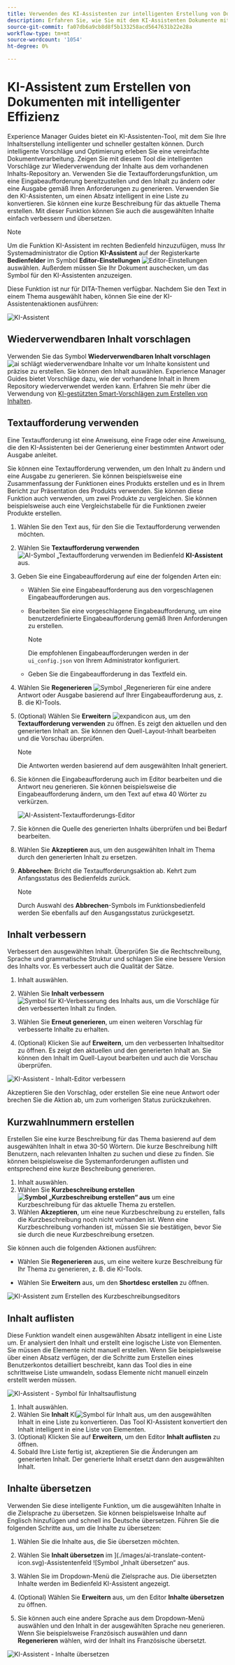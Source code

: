 ```yaml
---
title: Verwenden des KI-Assistenten zur intelligenten Erstellung von Dokumenten "
description: Erfahren Sie, wie Sie mit dem KI-Assistenten Dokumente mit intelligenter Effizienz im Web-Editor erstellen können.
source-git-commit: fa07db6a9cb8d8f5b133258acd5647631b22e28a
workflow-type: tm+mt
source-wordcount: '1054'
ht-degree: 0%

---
```


# KI-Assistent zum Erstellen von Dokumenten mit intelligenter Effizienz

Experience Manager Guides bietet ein KI-Assistenten-Tool, mit dem Sie Ihre Inhaltserstellung intelligenter und schneller gestalten können. Durch intelligente Vorschläge und Optimierung erleben Sie eine vereinfachte Dokumentverarbeitung. Zeigen Sie mit diesem Tool die intelligenten Vorschläge zur Wiederverwendung der Inhalte aus dem vorhandenen Inhalts-Repository an. Verwenden Sie die Textaufforderungsfunktion, um eine Eingabeaufforderung bereitzustellen und den Inhalt zu ändern oder eine Ausgabe gemäß Ihren Anforderungen zu generieren. Verwenden Sie den KI-Assistenten, um einen Absatz intelligent in eine Liste zu konvertieren. Sie können eine kurze Beschreibung für das aktuelle Thema erstellen. Mit dieser Funktion können Sie auch die ausgewählten Inhalte einfach verbessern und übersetzen.


>[!NOTE]
>
> Um die Funktion KI-Assistent im rechten Bedienfeld hinzuzufügen, muss Ihr Systemadministrator die Option **KI-Assistent** auf der Registerkarte **Bedienfelder** im Symbol **Editor-Einstellungen** ![Editor-Einstellungen](./images/editor_settings_icon.svg) auswählen.
> Außerdem müssen Sie Ihr Dokument auschecken, um das Symbol für den KI-Assistenten anzuzeigen.

Diese Funktion ist nur für DITA-Themen verfügbar. Nachdem Sie den Text in einem Thema ausgewählt haben, können Sie eine der KI-Assistentenaktionen ausführen:

![KI-Assistent](./images/ai-assistant-panel.png)



## Wiederverwendbaren Inhalt vorschlagen


Verwenden Sie das Symbol **Wiederverwendbaren Inhalt vorschlagen** ![ai schlägt wiederverwendbare Inhalte vor](./images/ai-suggest-reusable-content-icon.svg) um Inhalte konsistent und präzise zu erstellen. Sie können den Inhalt auswählen. Experience Manager Guides bietet Vorschläge dazu, wie der vorhandene Inhalt in Ihrem Repository wiederverwendet werden kann.
Erfahren Sie mehr über die Verwendung von [KI-gestützten Smart-Vorschlägen zum Erstellen von Inhalten](authoring-ai-based-smart-suggestions.md).





## Textaufforderung verwenden


Eine Textaufforderung ist eine Anweisung, eine Frage oder eine Anweisung, die den KI-Assistenten bei der Generierung einer bestimmten Antwort oder Ausgabe anleitet.

Sie können eine Textaufforderung verwenden, um den Inhalt zu ändern und eine Ausgabe zu generieren.  Sie können beispielsweise eine Zusammenfassung der Funktionen eines Produkts erstellen und es in Ihrem Bericht zur Präsentation des Produkts verwenden. Sie können diese Funktion auch verwenden, um zwei Produkte zu vergleichen. Sie können beispielsweise auch eine Vergleichstabelle für die Funktionen zweier Produkte erstellen.


1. Wählen Sie den Text aus, für den Sie die Textaufforderung verwenden möchten.
1. Wählen Sie **Textaufforderung verwenden** ![AI-Symbol „Textaufforderung verwenden](./images/ai-use-text-prompt.svg) im Bedienfeld **KI-Assistent** aus.
1. Geben Sie eine Eingabeaufforderung auf eine der folgenden Arten ein:

   - Wählen Sie eine Eingabeaufforderung aus den vorgeschlagenen Eingabeaufforderungen aus.
   - Bearbeiten Sie eine vorgeschlagene Eingabeaufforderung, um eine benutzerdefinierte Eingabeaufforderung gemäß Ihren Anforderungen zu erstellen.

     >[!NOTE]
     >
     > Die empfohlenen Eingabeaufforderungen werden in der `ui_config.json` von Ihrem Administrator konfiguriert.

   - Geben Sie die Eingabeaufforderung in das Textfeld ein.


1. Wählen Sie **Regenerieren** ![Symbol „Regenerieren](./images/refresh-icon.svg) für eine andere Antwort oder Ausgabe basierend auf Ihrer Eingabeaufforderung aus, z. B. die KI-Tools.

1. (Optional) Wählen Sie **Erweitern** ![expandicon](./images/expand-icon.svg) aus, um den **Textaufforderung verwenden** zu öffnen. Es zeigt den aktuellen und den generierten Inhalt an. Sie können den Quell-Layout-Inhalt bearbeiten und die Vorschau überprüfen.


   >[!NOTE]
   >
   > Die Antworten werden basierend auf dem ausgewählten Inhalt generiert.



1. Sie können die Eingabeaufforderung auch im Editor bearbeiten und die Antwort neu generieren. Sie können beispielsweise die Eingabeaufforderung ändern, um den Text auf etwa 40 Wörter zu verkürzen.

   ![AI-Assistent-Textaufforderungs-Editor](./images/ai-assisstant-text-prompt.png)

1. Sie können die Quelle des generierten Inhalts überprüfen und bei Bedarf bearbeiten.

1. Wählen Sie **Akzeptieren** aus, um den ausgewählten Inhalt im Thema durch den generierten Inhalt zu ersetzen.
1. **Abbrechen**: Bricht die Textaufforderungsaktion ab. Kehrt zum Anfangsstatus des Bedienfelds zurück.

   >[!NOTE]
   >
   > Durch Auswahl des **Abbrechen**-Symbols im Funktionsbedienfeld werden Sie ebenfalls auf den Ausgangsstatus zurückgesetzt.

## Inhalt verbessern


Verbessert den ausgewählten Inhalt. Überprüfen Sie die Rechtschreibung, Sprache und grammatische Struktur und schlagen Sie eine bessere Version des Inhalts vor. Es verbessert auch die Qualität der Sätze.

1. Inhalt auswählen.
1. Wählen Sie **Inhalt verbessern** ![Symbol für KI-Verbesserung des Inhalts](./images/ai-improve-icon.svg) aus, um die Vorschläge für den verbesserten Inhalt zu finden.
1. Wählen Sie **Erneut generieren**, um einen weiteren Vorschlag für verbesserte Inhalte zu erhalten.

1. (Optional) Klicken Sie auf **Erweitern**, um den verbesserten Inhaltseditor zu öffnen. Es zeigt den aktuellen und den generierten Inhalt an. Sie können den Inhalt im Quell-Layout bearbeiten und auch die Vorschau überprüfen.



![KI-Assistent - Inhalt-Editor verbessern](./images/ai-assisstant-improve-content.png)

Akzeptieren Sie den Vorschlag, oder erstellen Sie eine neue Antwort oder brechen Sie die Aktion ab, um zum vorherigen Status zurückzukehren.





## Kurzwahlnummern erstellen

Erstellen Sie eine kurze Beschreibung für das Thema basierend auf dem ausgewählten Inhalt in etwa 30-50 Wörtern. Die kurze Beschreibung hilft Benutzern, nach relevanten Inhalten zu suchen und diese zu finden.
Sie können beispielsweise die Systemanforderungen auflisten und entsprechend eine kurze Beschreibung generieren.



1. Inhalt auswählen.
1. Wählen Sie **Kurzbeschreibung erstellen ![Symbol „Kurzbeschreibung erstellen“ aus](./images/ai-create-shortdesc-icon.svg)** um eine Kurzbeschreibung für das aktuelle Thema zu erstellen.
1. Wählen **Akzeptieren**, um eine neue Kurzbeschreibung zu erstellen, falls die Kurzbeschreibung noch nicht vorhanden ist. Wenn eine Kurzbeschreibung vorhanden ist, müssen Sie sie bestätigen, bevor Sie sie durch die neue Kurzbeschreibung ersetzen.

Sie können auch die folgenden Aktionen ausführen:
- Wählen Sie **Regenerieren** aus, um eine weitere kurze Beschreibung für Ihr Thema zu generieren, z. B. die KI-Tools.

- Wählen Sie **Erweitern** aus, um den **Shortdesc erstellen** zu öffnen.

![KI-Assistent zum Erstellen des Kurzbeschreibungseditors](./images/ai-assistant-create-short-desc.png)




## Inhalt auflisten

Diese Funktion wandelt einen ausgewählten Absatz intelligent in eine Liste um.  Er analysiert den Inhalt und erstellt eine logische Liste von Elementen. Sie müssen die Elemente nicht manuell erstellen. Wenn Sie beispielsweise über einen Absatz verfügen, der die Schritte zum Erstellen eines Benutzerkontos detailliert beschreibt, kann das Tool dies in eine schrittweise Liste umwandeln, sodass Elemente nicht manuell einzeln erstellt werden müssen.

![KI-Assistent - Symbol für Inhaltsauflistung](./images/ai-assisstant-itemise-content.png)



1. Inhalt auswählen.
1. Wählen Sie **Inhalt** KI![Symbol für Inhalt ](./images/ai-itemize-icon.svg) aus, um den ausgewählten Inhalt in eine Liste zu konvertieren.
Das Tool KI-Assistent konvertiert den Inhalt intelligent in eine Liste von Elementen.
1. (Optional) Klicken Sie auf **Erweitern**, um den Editor **Inhalt auflisten** zu öffnen.
1. Sobald Ihre Liste fertig ist, akzeptieren Sie die Änderungen am generierten Inhalt. Der generierte Inhalt ersetzt dann den ausgewählten Inhalt.



## Inhalte übersetzen

Verwenden Sie diese intelligente Funktion, um die ausgewählten Inhalte in die Zielsprache zu übersetzen. Sie können beispielsweise Inhalte auf Englisch hinzufügen und schnell ins Deutsche übersetzen.
Führen Sie die folgenden Schritte aus, um die Inhalte zu übersetzen:

1. Wählen Sie die Inhalte aus, die Sie übersetzen möchten.
1. Wählen Sie **Inhalt übersetzen** im ](./images/ai-translate-content-icon.svg)-Assistentenfeld ![Symbol „Inhalt übersetzen“ aus.
1. Wählen Sie im Dropdown-Menü die Zielsprache aus. Die übersetzten Inhalte werden im Bedienfeld KI-Assistent angezeigt.

1. (Optional) Wählen Sie **Erweitern** aus, um den Editor **Inhalte übersetzen** zu öffnen.
1. Sie können auch eine andere Sprache aus dem Dropdown-Menü auswählen und den Inhalt in der ausgewählten Sprache neu generieren. Wenn Sie beispielsweise Französisch auswählen und dann **Regenerieren** wählen, wird der Inhalt ins Französische übersetzt.

![KI-Assistent - Inhalte übersetzen](./images/ai-assisstant-translate-content.png)
